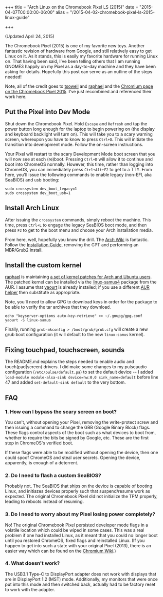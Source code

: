 +++
title = "Arch Linux on the Chromebook Pixel LS (2015)"
date = "2015-04-07T00:00:00-06:00"
alias = "/2015-04-02-chromebook-pixel-ls-2015-linux-guide"

+++

(Updated April 24, 2015)

The Chromebook Pixel (2015) is one of my favorite new toys. Another fantastic revision of hardware from Google, and still relatively easy to get Linux on it. As it stands, this is easily my favorite hardware for running Linux on. That having been said, I've been telling others that I am running GNOME3 happily on my Pixel as a day-to-day machine and they have been asking for details. Hopefully this post can serve as an outline of the steps needed!

Note, all of the credit goes to [tsowell](https://github.com/tsowell/linux-samus) and [raphael](https://github.com/raphael/linux-4.1-samus) and the [Chromium page on the Chromebook Pixel 2015](https://www.chromium.org/chromium-os/developer-information-for-chrome-os-devices/chromebook-pixel-2015). I've just recombined and referenced their work here.

## Put the Pixel into Dev Mode

Shut down the Chromebook Pixel. Hold `Escape` and `Refresh` and tap the power button long enough for the laptop to begin powering on (the display and keyboard backlight will turn on). This will take you to a scary warning screen, whereupon you have to know to press `Ctrl+D`. This will initiate the transition into development mode. Follow the on-screen instructions.

Your Pixel will restart to the scary Development Mode boot screen that you will now see at each (re)boot. Pressing `Ctrl+D` will allow it to continue and boot into ChromeOS normally. However, this time, rather than logging into ChromeOS, you can immediately press `Ctrl+Alt+F2` to get to a TTY. From here, you'll issue the following commands to enable legacy (non-EFI, aka SeaBIOS) and usb booting:

```
sudo crossystem dev_boot_legacy=1
sudo crossystem dev_boot_usb=1
```


## Install Arch Linux

After issuing the `crossystem` commands, simply reboot the machine. This time, press `Ctrl+L` to engage the legacy SeaBIOS boot mode, and then press `F2` to get to the boot menu and choose your Arch installation media.

From here, well, hopefully you know the drill. The [Arch Wiki](https://wiki.archlinux.org/) is fantastic. Follow the [Installation Guide](https://wiki.archlinux.org/index.php/Installation_guide), removing the GPT and performing an MBR/Grub2 install.


## Install the custom kernel

[raphael](https://github.com/raphael) is maintaining [a set of kernel patches for Arch and Ubuntu users](https://github.com/raphael/linux-4.1-samus). The patched kernel can be installed via the [linux-samus4](https://aur.archlinux.org/packages/linux-samus4/) package from the AUR. I assume that [yaourt](https://wiki.archlinux.org/index.php/Yaourt) is already installed; if you use a different [AUR helper](https://wiki.archlinux.org/index.php/AUR_helpers) then substitute as appropriate.

Note, you'll need to allow GPG to download keys in order for the package to be able to verify the tar archives that they download.

```
echo "keyserver-options auto-key-retrieve" >> ~/.gnupg/gpg.conf
yaourt -S linux-samus
```

Finally, running `grub-mkconfig > /boot/grub/grub.cfg` will create a new grub boot configuration (it will default to the new `linux-samus` kernel).

## Fixing touchpad, touchscreen, sounds

The README.md explains the steps needed to enable audio and touch(pad|screen) drivers. I did make some changes to my pulseaudio configuration (`/etc/pulse/default.pa`) to set the default device -- I added `load-module module-alsa-sink device=hw:0,0 sink_name=default` before line 47 and added `set-default-sink default` to the very bottom.


## FAQ

### 1. How can I bypass the scary screen on boot?

You can't, without opening your Pixel, removing the write-protect screw and then issuing a command to change the GBB (Google Binary Block) flags. These flags control aspects of the boot such as what devices to boot from, whether to require the bits be signed by Google, etc. These are the first step in ChromeOS's verified boot.

If these flags were able to be modified without opening the device, then one could spoof ChromeOS and steal user secrets. Opening the device, apparently, is enough of a deterrent.

### 2. Do I need to flash a custom SeaBIOS?

Probably not. The SeaBIOS that ships on the device is capable of booting Linux, and initiazes devices properly such that suspend/resume work as expected. The original Chromebook Pixel did not initialize the TPM properly, leading to reboots instead of resuming.

### 3. Do I need to worry about my Pixel losing power completely?

No! The original Chromebook Pixel persisted developer mode flags in a volatile location which could be wiped in some cases. This was a real problem if one had installed Linux, as it meant that you could no longer boot until you restored ChromeOS, fixed flags and reinstalled Linux. (If you happen to get into such a state with your original Pixel (2013), there is an easier way which can be found on the [Chromium Wiki](https://sites.google.com/a/chromium.org/dev/chromium-os/developer-information-for-chrome-os-devices/workaround-for-battery-discharge-in-dev-mode).)

### 4. What doesn't work?

The USB3.1 Type-C to DisplayPort adapter does not work with displays that are in DisplayPort 1.2 (MST) mode. Additionally, my monitors that were once put into this mode and then switched back, actually had to be factory reset to work with the adapter.
